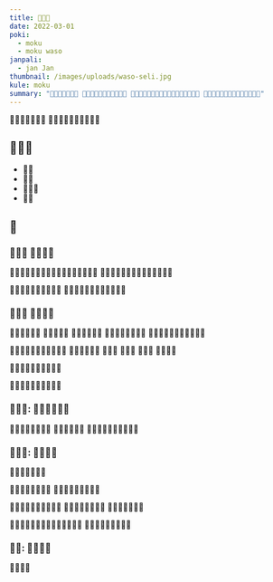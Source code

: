 ```yaml
---
title: ​󱥴​󱥗​󱥔
date: 2022-03-01
poki:
  - moku
  - moku waso
janpali:
  - jan Jan
thumbnail: /images/uploads/waso-seli.jpg
kule: moku
summary: "​󱥴​󱤧​󱤶​󱥔​󱥩​󱤴​󱦜 ​󱥁​󱤡​󱤴​󱥌​󱤉​󱤿​󱥗​󱥴​󱥩​󱥞​󱦜 ​󱥞​󱥷​󱤞​󱥤​󱤬​󱥴​󱥗​󱥞​󱤡​󱥄​󱥶​󱤉​󱥪​󱥧​󱥆​󱤀​󱦜 ​󱥪​󱤼​󱤧​󱤬​󱤡​󱥆​󱤧​󱤖​󱥲​󱥨​󱤧​󱤮​󱥔​󱤂"
---
```

​󱥴​󱤧​󱤶​󱥔​󱥩​󱤴​󱦜 ​󱥁​󱤡​󱤴​󱥌​󱤉​󱤿​󱥗​󱥴​󱥩​󱥞

## ​󱤌​󱦖​󱥷

* ​󱥴​󱤦
* ​󱤗​󱥸
* ​󱥪​󱥸​󱤒
* ​󱥸​󱥲

## ​󱤿

### ​󱤽​󱥳​󱦝 ​󱥄​󱥶​󱤉​󱥪

​󱥞​󱥷​󱤞​󱥤​󱤬​󱥴​󱥗​󱥞​󱤡​󱥄​󱥶​󱤉​󱥪​󱥧​󱥆​󱤀​󱦜 ​󱥪​󱤼​󱤧​󱤬​󱤡​󱥆​󱤧​󱤖​󱥲​󱥨​󱤧​󱤮​󱥔​󱤂

​󱥄​󱥎​󱤉​󱥴​󱤙​󱤥​󱥍​󱤶​󱥪​󱦜 ​󱤥​󱤧​󱥷​󱥶​󱤉​󱥪​󱥧​󱥴​󱤧​󱥔​󱤉​󱥴

### ​󱤽​󱥮​󱦝 ​󱥄​󱥸​󱤉​󱥴

​󱥄​󱥸​󱥲​󱤉​󱥴​󱦜 ​󱤼​󱥔​󱤧​󱥁​󱦝 ​󱥸​󱤧​󱤘​󱤮​󱤂​󱦜 ​󱥆​󱤥​󱤂​󱤉​󱥴​󱤙​󱥸​󱦜 ​󱥹​󱤡​󱥄​󱥸​󱥍​󱦗​󱤨​󱤂​󱦘​󱤉​󱥴

​󱥞​󱥸​󱥲​󱤉​󱥴​󱤡​󱥄​󱤙​󱥸​󱤆​󱦜 ​󱥁​󱤧​󱤞​󱥞​󱤀​󱦜 ​󱥸​󱥗​󱦜 ​󱥸​󱤜​󱦜 ​󱥸​󱤛​󱦜 ​󱤄​󱤧​󱥔​󱦜

​󱥞​󱥸​󱤉​󱥴​󱤡​󱥄​󱤈​󱤬​󱥫​󱤭

​󱥞​󱤈​󱤡​󱥞​󱤘​󱥗​󱤉​󱥪​󱥸​󱤒

### ​󱤽​󱥮​󱥳: ​󱥄​󱥗​󱤉​󱥪​󱥸​󱤒

​󱥄​󱥌​󱤉​󱥪​󱥩​󱥓​󱥥​󱦜 ​󱥄​󱥗​󱤉​󱥓​󱥥​󱦜 ​󱥆​󱤧​󱤖​󱤕​󱤡​󱥆​󱤧​󱥔​󱥩​󱥴

### ​󱤽​󱥮​󱥮: ​󱥄​󱥗​󱤉​󱥴

​󱥄​󱥌​󱤉​󱥴​󱥩​󱥓​󱥥

​󱥄​󱥗​󱤉​󱥟​󱥛​󱥮​󱥴​󱦜 ​󱥛​󱥴​󱤧​󱥷​󱤞​󱥤​󱤧​󱥷​󱥲

​󱥆​󱤧​󱤞​󱥔​󱤡​󱥄​󱤨​󱤉​󱥗​󱦜 ​󱥁​󱤡​󱤏​󱥴​󱤧​󱤖​󱥗​󱦜 ​󱥛​󱥴​󱤧​󱤖​󱥗​󱥈​󱤂

​󱥫​󱤭​󱤧​󱥐​󱤡​󱥄​󱤮​󱥩​󱤏​󱥴​󱤙​󱤎​󱥻​󱦜 ​󱥆​󱤧​󱥲​󱤡​󱥆​󱤧​󱤶​󱥔​󱤀

### ​󱤽​󱤭: ​󱥄​󱤶​󱤉​󱥴

​󱥄​󱤶​󱤉​󱥴

